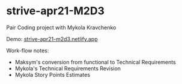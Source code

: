 # strive-apr21-M2D3
Pair Coding project with Mykola Kravchenko 

Demo: [strive-apr21-m2d3.netlify.app](https://strive-apr21-m2d3.netlify.app)

Work-flow notes:

- Maksym's conversion from functional to Technical Requirements
- Mykola's Technical Requirements Revision
- Mykola Story Points Estimates



